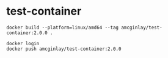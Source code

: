 # test-container

```
docker build --platform=linux/amd64 --tag amcginlay/test-container:2.0.0 .

docker login
docker push amcginlay/test-container:2.0.0
```
